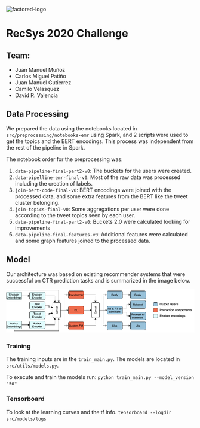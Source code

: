 ![factored-logo]
# RecSys 2020 Challenge

## Team:
- Juan Manuel Muñoz
- Carlos Miguel Patiño
- Juan Manuel Gutierrez
- Camilo Velasquez
- David R. Valencia

## Data Processing
We prepared the data using the notebooks located in `src/preprocessing/notebooks-emr` using Spark,
and 2 scripts were used to get the topics and the BERT encodings. This process was independent from the rest of the pipeline in Spark.

The notebook order for the preprocessing was:
1. `data-pipeline-final-part2-v0`: The buckets for the users were created.
2. `data-pipelline-emr-final-v0`: Most of the raw data was processed including the creation of labels.
3. `join-bert-code-final-v0`: BERT encodings were joined with the processed data, and some extra features from the BERT like the tweet cluster belonging.
4. `join-topics-final-v0`: Some aggregations per user were done according to the tweet topics seen by each user.
5. `data-pipeline-final-part2-v0`: Buckets 2.0 were calculated looking for improvements
6. `data-pipeline-final-features-v0`: Additional features were calculated and some graph features joined to the processed data.

## Model

Our architecture was based on existing recommender systems that were successful on CTR prediction tasks and is summarized in the image below.

![model-architecture](./images/model.png)

### Training
The training inputs are in the `train_main.py`. The models are located in `src/utils/models.py`.

To execute and train the models run:
`python train_main.py --model_version "50"`

### Tensorboard
To look at the learning curves and the tf info.
`tensorboard --logdir src/models/logs`

[//]: <> (Links and some external resources.)
[factored-logo]: https://static.wixstatic.com/media/1eb931_0cb40fc6adb34750a145518a4e83769b~mv2.png/v1/fill/w_227,h_80,al_c,usm_0.66_1.00_0.01/RGB%20Factored%20Logo.png "factored-logo"